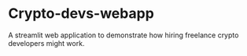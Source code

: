 # Crypto-devs-webapp
A streamlit web application to demonstrate how hiring freelance crypto developers might work.
